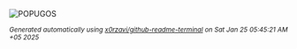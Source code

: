 <div align="justify">
<picture>
    <source media="(prefers-color-scheme: dark)" srcset="https://i.ibb.co/bB4Cqd2/output-gif.gif">
    <source media="(prefers-color-scheme: light)" srcset="https://i.ibb.co/bB4Cqd2/output-gif.gif">
    <img alt="POPUGOS" src="https://i.ibb.co/bB4Cqd2/output-gif.gif">
</picture>

<sub><i>Generated automatically using [x0rzavi/github-readme-terminal](https://github.com/x0rzavi/github-readme-terminal) on Sat Jan 25 05:45:21 AM +05 2025</i></sub>
</div>